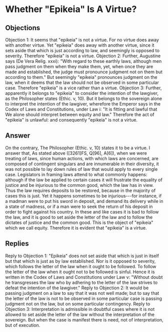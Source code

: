 # Whether "Epikeia" Is A Virtue?
## Objections
Objection 1: It seems that "epikeia" is not a virtue. For no virtue does away with another virtue. Yet "epikeia" does away with another virtue, since it sets aside that which is just according to law, and seemingly is opposed to severity. Therefore "epikeia" is not a virtue.
Objection 2: Further, Augustine says (De Vera Relig. xxxi): "With regard to these earthly laws, although men pass judgment on them when they make them, yet, when once they are made and established, the judge must pronounce judgment not on them but according to them." But seemingly "epikeia" pronounces judgment on the law, when it deems that the law should not be observed in some particular case. Therefore "epikeia" is a vice rather than a virtue.
Objection 3: Further, apparently it belongs to "epikeia" to consider the intention of the lawgiver, as the Philosopher states (Ethic. v, 10). But it belongs to the sovereign alone to interpret the intention of the lawgiver, wherefore the Emperor says in the Codex of Laws and Constitutions, under Law i: "It is fitting and lawful that We alone should interpret between equity and law." Therefore the act of "epikeia" is unlawful: and consequently "epikeia" is not a virtue.
## Answer
On the contrary, The Philosopher (Ethic. v, 10) states it to be a virtue.
I answer that, As stated above ([3261]FS, Q[96], A[6]), when we were treating of laws, since human actions, with which laws are concerned, are composed of contingent singulars and are innumerable in their diversity, it was not possible to lay down rules of law that would apply to every single case. Legislators in framing laws attend to what commonly happens: although if the law be applied to certain cases it will frustrate the equality of justice and be injurious to the common good, which the law has in view. Thus the law requires deposits to be restored, because in the majority of cases this is just. Yet it happens sometimes to be injurious---for instance, if a madman were to put his sword in deposit, and demand its delivery while in a state of madness, or if a man were to seek the return of his deposit in order to fight against his country. In these and like cases it is bad to follow the law, and it is good to set aside the letter of the law and to follow the dictates of justice and the common good. This is the object of "epikeia" which we call equity. Therefore it is evident that "epikeia" is a virtue.
## Replies
Reply to Objection 1: "Epikeia" does not set aside that which is just in itself but that which is just as by law established. Nor is it opposed to severity, which follows the letter of the law when it ought to be followed. To follow the letter of the law when it ought not to be followed is sinful. Hence it is written in the Codex of Laws and Constitutions under Law v: "Without doubt he transgresses the law who by adhering to the letter of the law strives to defeat the intention of the lawgiver."
Reply to Objection 2: It would be passing judgment on a law to say that it was not well made; but to say that the letter of the law is not to be observed in some particular case is passing judgment not on the law, but on some particular contingency.
Reply to Objection 3: Interpretation is admissible in doubtful cases where it is not allowed to set aside the letter of the law without the interpretation of the sovereign. But when the case is manifest there is need, not of interpretation, but of execution.